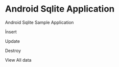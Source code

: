 # Android Sqlite Application
Android Sqlite Sample Application

İnsert

Update

Destroy

View All data
